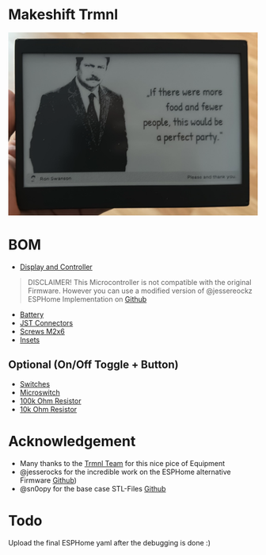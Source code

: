 # Makeshift Trmnl
![makeshift trmnl](cover.png)

# BOM
- [Display and Controller](https://www.amazon.de/Waveshare-Electronic-Interface-Bluetooth-Raspberry/dp/B07MB7SVHQ)
> DISCLAIMER! This Microcontroller is not compatible with the original Firmware. However you can use a modified version of @jessereockz ESPHome Implementation on [Github](https://github.com/jesserockz/esphome-trmnl/)
- [Battery](https://www.amazon.de/dp/B08FDP59WD)
- [JST Connectors](https://www.amazon.de/dp/B07VYR7J49)
- [Screws M2x6](https://www.amazon.de/dp/B0CQ264DRG)
- [Insets](https://www.amazon.de/dp/B0CNKH7N16)

## Optional (On/Off Toggle + Button)
- [Switches](https://www.amazon.de/dp/B09TVFF6KW)
- [Microswitch](https://www.amazon.de/gp/product/B088LZD9RX)
- [100k Ohm Resistor](https://www.amazon.de/Innfeeltech-Toleranz-Widerstand-Projekt-Experimente/dp/B0CL6LTDZ5)
- [10k Ohm Resistor](https://www.amazon.de/Innfeeltech-Toleranz-Widerstand-Projekt-Experimente/dp/B0CL6NGWQY)

# Acknowledgement
- Many thanks to the [Trmnl Team](https://usetrmnl.com) for this nice pice of Equipment
- @jesserocks for the incredible work on the ESPHome alternative Firmware [Github](https://github.com/jesserockz/esphome-trmnl/))
- @sn0opy for the base case STL-Files [Github](https://github.com/sn0opy/openscad-screen-case)

# Todo
Upload the final ESPHome yaml after the debugging is done :)